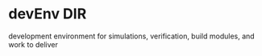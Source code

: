 # devEnv DIR

development environment for simulations, verification, build modules, and work to deliver
